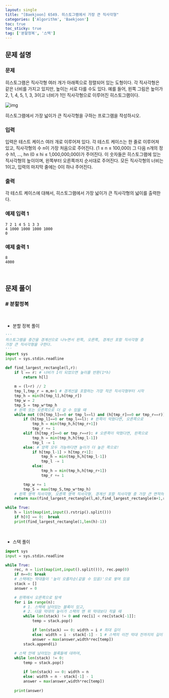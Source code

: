 ```yaml
---
layout: single
title: "[Baekjoon] 6549. 히스토그램에서 가장 큰 직사각형"
categories: ['Algorithm', 'Baekjoon']
toc: true
toc_sticky: true
tag: ['분할정복', '스택']
---
```


## 문제 설명

### 문제

히스토그램은 직사각형 여러 개가 아래쪽으로 정렬되어 있는 도형이다. 각 직사각형은 같은 너비를 가지고 있지만, 높이는 서로 다를 수도 있다. 예를 들어, 왼쪽 그림은 높이가 2, 1, 4, 5, 1, 3, 3이고 너비가 1인 직사각형으로 이루어진 히스토그램이다.

![img](https://www.acmicpc.net/upload/images/histogram.png)

히스토그램에서 가장 넓이가 큰 직사각형을 구하는 프로그램을 작성하시오.

### 입력

입력은 테스트 케이스 여러 개로 이루어져 있다. 각 테스트 케이스는 한 줄로 이루어져 있고, 직사각형의 수 n이 가장 처음으로 주어진다. (1 ≤ n ≤ 100,000) 그 다음 n개의 정수 h1, ..., hn (0 ≤ hi ≤ 1,000,000,000)가 주어진다. 이 숫자들은 히스토그램에 있는 직사각형의 높이이며, 왼쪽부터 오른쪽까지 순서대로 주어진다. 모든 직사각형의 너비는 1이고, 입력의 마지막 줄에는 0이 하나 주어진다.

### 출력

각 테스트 케이스에 대해서, 히스토그램에서 가장 넓이가 큰 직사각형의 넓이를 출력한다.

### 예제 입력 1

```
7 2 1 4 5 1 3 3
4 1000 1000 1000 1000
0
```

### 예제 출력 1

```
8
4000
```

<br>

## 문제 풀이

### \# 분할정복

<br>

* 분할 정복 풀이

```python
'''
히스토그램을 중간을 경계선으로 나누면서 왼쪽, 오른쪽, 경계선 포함 직사각형 중
가장 큰 직사각형을 구한다. 
'''
import sys
input = sys.stdin.readline

def find_largest_rectangle(l,r):
    if l == r: # 너비가 1이 되었으면 높이를 반환(1*h)
        return h[l]
    
    m = (l+r) // 2
    tmp_l,tmp_r = m,m+1 # 경계선을 포함하는 가장 작은 직사각형부터 시작
    tmp_h = min(h[tmp_l],h[tmp_r])
    tmp_w = 2
    tmp_S = tmp_w*tmp_h
    # 왼쪽 또는 오른쪽으로 더 갈 수 있을 때
    while not ((h[tmp_l]==0 or tmp_l==l) and (h[tmp_r]==0 or tmp_r==r)):
        if (h[tmp_l]==0 or tmp_l==l): # 왼쪽이 막혔다면, 오른쪽으로
            tmp_h = min(tmp_h,h[tmp_r+1])
            tmp_r += 1
        elif (h[tmp_r]==0 or tmp_r==r): # 오른쪽이 막혔다면, 왼쪽으로
            tmp_h = min(tmp_h,h[tmp_l-1])
            tmp_l -= 1
        else: # 양쪽 모두 가능하다면 높이가 더 높은 쪽으로!
            if h[tmp_l-1] > h[tmp_r+1]:
                tmp_h = min(tmp_h,h[tmp_l-1])
                tmp_l -= 1
            else:
                tmp_h = min(tmp_h,h[tmp_r+1])
                tmp_r += 1

        tmp_w += 1
        tmp_S = max(tmp_S,tmp_w*tmp_h)
    # 왼쪽 영역 직사각형, 오른쪽 영역 직사각형, 경계선 포함 직사각형 중 가장 큰 면적의 직사각형을 반환
    return max(find_largest_rectangle(l,m),find_largest_rectangle(m+1,r),tmp_S)

while True:
    h = list(map(int,input().rstrip().split()))
    if h[0] == 0:  break
    print(find_largest_rectangle(1,len(h)-1))
```

<br>

* 스택 풀이

```python
import sys
input = sys.stdin.readline

while True:
    rec, n = list(map(int,input().split())), rec.pop(0)
    if n==0: break
    # 스택에는 막대들이 '높이 오름차순(같을 수 있음)'으로 쌓여 있음
    stack = []
    answer = 0

    # 왼쪽에서 오른쪽으로 탐색
    for i in range(n):
        # 1. 스택에 남아있는 블록이 있고, 
        # 2. 다음 막대의 높이가 스택의 맨 위 막대보다 작을 때
        while len(stack) != 0 and rec[i] < rec[stack[-1]]:
            temp = stack.pop()

            if len(stack) == 0: width = i # 최대 길이
            else: width = i - stack[-1] - 1 # 스택의 이전 막대 전까지의 길이
            answer = max(answer,width*rec[temp])
        stack.append(i)
    
    # 스택 안에 남아있는 블록들에 대하여, 
    while len(stack) != 0:
        temp = stack.pop()

        if len(stack) == 0: width = n
        else: width = n - stack[-1] - 1
        answer = max(answer,width*rec[temp])
    
    print(answer)
```



